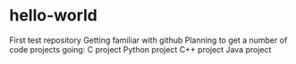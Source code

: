 # hello-world
First test repository
Getting familiar with github
Planning to get a number of code projects going:
C project
Python project
C++ project
Java project
